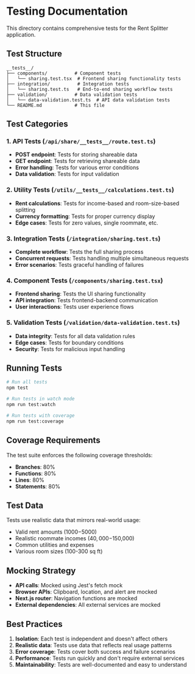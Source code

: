 # Testing Documentation

This directory contains comprehensive tests for the Rent Splitter application.

## Test Structure

```
__tests__/
├── components/          # Component tests
│   └── sharing.test.tsx  # Frontend sharing functionality tests
├── integration/          # Integration tests
│   └── sharing.test.ts   # End-to-end sharing workflow tests
├── validation/          # Data validation tests
│   └── data-validation.test.ts  # API data validation tests
└── README.md            # This file
```

## Test Categories

### 1. API Tests (`/api/share/__tests__/route.test.ts`)
- **POST endpoint**: Tests for storing shareable data
- **GET endpoint**: Tests for retrieving shareable data
- **Error handling**: Tests for various error conditions
- **Data validation**: Tests for input validation

### 2. Utility Tests (`/utils/__tests__/calculations.test.ts`)
- **Rent calculations**: Tests for income-based and room-size-based splitting
- **Currency formatting**: Tests for proper currency display
- **Edge cases**: Tests for zero values, single roommate, etc.

### 3. Integration Tests (`/integration/sharing.test.ts`)
- **Complete workflow**: Tests the full sharing process
- **Concurrent requests**: Tests handling multiple simultaneous requests
- **Error scenarios**: Tests graceful handling of failures

### 4. Component Tests (`/components/sharing.test.tsx`)
- **Frontend sharing**: Tests the UI sharing functionality
- **API integration**: Tests frontend-backend communication
- **User interactions**: Tests user experience flows

### 5. Validation Tests (`/validation/data-validation.test.ts`)
- **Data integrity**: Tests for all data validation rules
- **Edge cases**: Tests for boundary conditions
- **Security**: Tests for malicious input handling

## Running Tests

```bash
# Run all tests
npm test

# Run tests in watch mode
npm run test:watch

# Run tests with coverage
npm run test:coverage
```

## Coverage Requirements

The test suite enforces the following coverage thresholds:
- **Branches**: 80%
- **Functions**: 80%
- **Lines**: 80%
- **Statements**: 80%

## Test Data

Tests use realistic data that mirrors real-world usage:
- Valid rent amounts ($1000-$5000)
- Realistic roommate incomes ($40,000-$150,000)
- Common utilities and expenses
- Various room sizes (100-300 sq ft)

## Mocking Strategy

- **API calls**: Mocked using Jest's fetch mock
- **Browser APIs**: Clipboard, location, and alert are mocked
- **Next.js router**: Navigation functions are mocked
- **External dependencies**: All external services are mocked

## Best Practices

1. **Isolation**: Each test is independent and doesn't affect others
2. **Realistic data**: Tests use data that reflects real usage patterns
3. **Error coverage**: Tests cover both success and failure scenarios
4. **Performance**: Tests run quickly and don't require external services
5. **Maintainability**: Tests are well-documented and easy to understand
